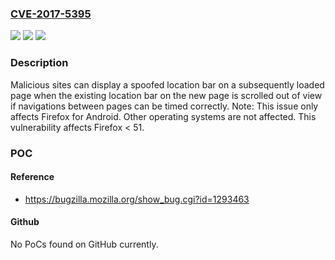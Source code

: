 ### [CVE-2017-5395](https://cve.mitre.org/cgi-bin/cvename.cgi?name=CVE-2017-5395)
![](https://img.shields.io/static/v1?label=Product&message=n%2Fa&color=blue)
![](https://img.shields.io/static/v1?label=Version&message=n%2Fa&color=blue)
![](https://img.shields.io/static/v1?label=Vulnerability&message=Android%20location%20bar%20spoofing%20during%20scrolling&color=brighgreen)

### Description

Malicious sites can display a spoofed location bar on a subsequently loaded page when the existing location bar on the new page is scrolled out of view if navigations between pages can be timed correctly. Note: This issue only affects Firefox for Android. Other operating systems are not affected. This vulnerability affects Firefox < 51.

### POC

#### Reference
- https://bugzilla.mozilla.org/show_bug.cgi?id=1293463

#### Github
No PoCs found on GitHub currently.

